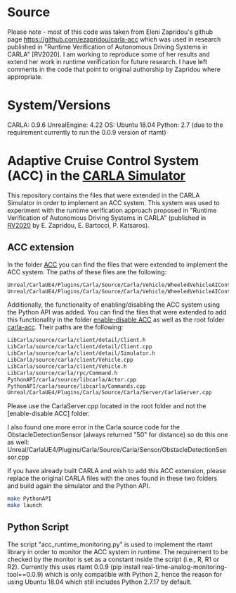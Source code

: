 # Source
Please note - most of this code was taken from Eleni Zapridou's github page https://github.com/ezapridou/carla-acc which was used in research published in "Runtime Verification of Autonomous Driving Systems in CARLA" [RV2020].  I am working to reproduce some of her results and extend her work in runtime verification for future research.  I have left comments in the code that point to original authorship by Zapridou where appropriate.

# System/Versions
CARLA: 0.9.6
UnrealEngine: 4.22
OS: Ubuntu 18.04
Python: 2.7 (due to the requirement currently to run the 0.0.9 version of rtamt)

# Adaptive Cruise Control System (ACC) in the [CARLA Simulator](https://carla.readthedocs.io/en/latest/)
This repository contains the files that were extended in the CARLA Simulator in order to implement an ACC system. This system was used to experiment with the runtime verification approach proposed in "Runtime Verification of Autonomous Driving Systems in CARLA" (published in [RV2020](https://rv20.ait.ac.at/) by E. Zapridou, E. Bartocci, P. Katsaros).

## ACC extension
In the folder [ACC](https://github.com/lttnml1/carla-acc/tree/main/ACC) you can find the files that were extended to implement the ACC system. The paths of these files are the following:
```bash
Unreal/CarlaUE4/Plugins/Carla/Source/Carla/Vehicle/WheeledVehicleAIController.h
Unreal/CarlaUE4/Plugins/Carla/Source/Carla/Vehicle/WheeledVehicleAIController.cpp
```

Additionally, the functionality of enabling/disabling the ACC system using the Python API was added. You can find the files that were extended to add this functionality in the folder [enable-disable ACC](https://github.com/lttnml1/carla-acc/tree/main/enable-disable%20ACC) as well as the root folder [carla-acc](https://github.com/lttnml1/carla-acc). Their paths are the following:
```bash
LibCarla/source/carla/client/detail/Client.h
LibCarla/source/carla/client/detail/Client.cpp
LibCarla/source/carla/client/detail/Simulator.h
LibCarla/source/carla/client/Vehicle.cpp
LibCarla/source/carla/client/Vehicle.h
LibCarla/source/carla/rpc/Command.h
PythonAPI/carla/source/libcarla/Actor.cpp
PythonAPI/carla/source/libcarla/Commands.cpp
Unreal/CarlaUE4/Plugins/Carla/Source/Carla/Server/CarlaServer.cpp
```
Please use the CarlaServer.cpp located in the root folder and not the [enable-disable ACC] folder.

I also found one more error in the Carla source code for the ObstacleDetectionSensor (always returned "50" for distance) so do this one as well:
Unreal/CarlaUE4/Plugins/Carla/Source/Carla/Sensor/ObstacleDetectionSensor.cpp

If you have already built CARLA and wish to add this ACC extension, please replace the original CARLA files with the ones found in these two folders and build again the simulator and the Python API. 
```bash
make PythonAPI
make launch
```

## Python Script
The script "acc_runtime_monitoring.py" is used to implement the rtamt library in order to monitor the ACC system in runtime. The requirement to be checked by the monitor is set as a constant inside the script (i.e., R, R1 or R2).  Currently this uses rtamt 0.0.9 (pip install real-time-analog-monitoring-tool==0.0.9) which is only compatible with Python 2, hence the reason for using Ubuntu 18.04 which still includes Python 2.7.17 by default.
